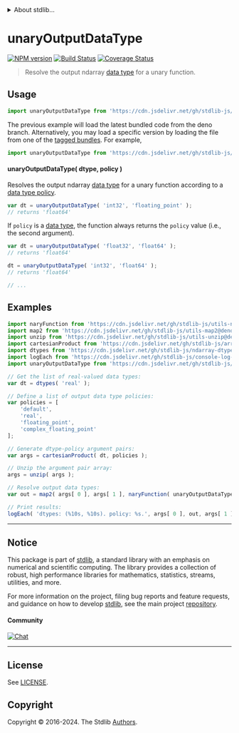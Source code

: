<!--

@license Apache-2.0

Copyright (c) 2023 The Stdlib Authors.

Licensed under the Apache License, Version 2.0 (the "License");
you may not use this file except in compliance with the License.
You may obtain a copy of the License at

   http://www.apache.org/licenses/LICENSE-2.0

Unless required by applicable law or agreed to in writing, software
distributed under the License is distributed on an "AS IS" BASIS,
WITHOUT WARRANTIES OR CONDITIONS OF ANY KIND, either express or implied.
See the License for the specific language governing permissions and
limitations under the License.

-->


<details>
  <summary>
    About stdlib...
  </summary>
  <p>We believe in a future in which the web is a preferred environment for numerical computation. To help realize this future, we've built stdlib. stdlib is a standard library, with an emphasis on numerical and scientific computation, written in JavaScript (and C) for execution in browsers and in Node.js.</p>
  <p>The library is fully decomposable, being architected in such a way that you can swap out and mix and match APIs and functionality to cater to your exact preferences and use cases.</p>
  <p>When you use stdlib, you can be absolutely certain that you are using the most thorough, rigorous, well-written, studied, documented, tested, measured, and high-quality code out there.</p>
  <p>To join us in bringing numerical computing to the web, get started by checking us out on <a href="https://github.com/stdlib-js/stdlib">GitHub</a>, and please consider <a href="https://opencollective.com/stdlib">financially supporting stdlib</a>. We greatly appreciate your continued support!</p>
</details>

# unaryOutputDataType

[![NPM version][npm-image]][npm-url] [![Build Status][test-image]][test-url] [![Coverage Status][coverage-image]][coverage-url] <!-- [![dependencies][dependencies-image]][dependencies-url] -->

> Resolve the output ndarray [data type][@stdlib/ndarray/dtypes] for a unary function.

<!-- Section to include introductory text. Make sure to keep an empty line after the intro `section` element and another before the `/section` close. -->

<section class="intro">

</section>

<!-- /.intro -->

<!-- Package usage documentation. -->



<section class="usage">

## Usage

```javascript
import unaryOutputDataType from 'https://cdn.jsdelivr.net/gh/stdlib-js/ndarray-base-unary-output-dtype@deno/mod.js';
```
The previous example will load the latest bundled code from the deno branch. Alternatively, you may load a specific version by loading the file from one of the [tagged bundles](https://github.com/stdlib-js/ndarray-base-unary-output-dtype/tags). For example,

```javascript
import unaryOutputDataType from 'https://cdn.jsdelivr.net/gh/stdlib-js/ndarray-base-unary-output-dtype@v0.2.2-deno/mod.js';
```

#### unaryOutputDataType( dtype, policy )

Resolves the output ndarray [data type][@stdlib/ndarray/dtypes] for a unary function according to a [data type policy][@stdlib/ndarray/output-dtype-policies].

```javascript
var dt = unaryOutputDataType( 'int32', 'floating_point' );
// returns 'float64'
```

If `policy` is a [data type][@stdlib/ndarray/dtypes], the function always returns the `policy` value (i.e., the second argument).

```javascript
var dt = unaryOutputDataType( 'float32', 'float64' );
// returns 'float64'

dt = unaryOutputDataType( 'int32', 'float64' );
// returns 'float64'

// ...
```

</section>

<!-- /.usage -->

<!-- Package usage notes. Make sure to keep an empty line after the `section` element and another before the `/section` close. -->

<section class="notes">

</section>

<!-- /.notes -->

<!-- Package usage examples. -->

<section class="examples">

## Examples

<!-- eslint no-undef: "error" -->

```javascript
import naryFunction from 'https://cdn.jsdelivr.net/gh/stdlib-js/utils-nary-function@deno/mod.js';
import map2 from 'https://cdn.jsdelivr.net/gh/stdlib-js/utils-map2@deno/mod.js';
import unzip from 'https://cdn.jsdelivr.net/gh/stdlib-js/utils-unzip@deno/mod.js';
import cartesianProduct from 'https://cdn.jsdelivr.net/gh/stdlib-js/array-base-cartesian-product@deno/mod.js';
import dtypes from 'https://cdn.jsdelivr.net/gh/stdlib-js/ndarray-dtypes@deno/mod.js';
import logEach from 'https://cdn.jsdelivr.net/gh/stdlib-js/console-log-each@deno/mod.js';
import unaryOutputDataType from 'https://cdn.jsdelivr.net/gh/stdlib-js/ndarray-base-unary-output-dtype@deno/mod.js';

// Get the list of real-valued data types:
var dt = dtypes( 'real' );

// Define a list of output data type policies:
var policies = [
    'default',
    'real',
    'floating_point',
    'complex_floating_point'
];

// Generate dtype-policy argument pairs:
var args = cartesianProduct( dt, policies );

// Unzip the argument pair array:
args = unzip( args );

// Resolve output data types:
var out = map2( args[ 0 ], args[ 1 ], naryFunction( unaryOutputDataType, 2 ) );

// Print results:
logEach( 'dtypes: (%10s, %10s). policy: %s.', args[ 0 ], out, args[ 1 ] );
```

</section>

<!-- /.examples -->

<!-- Section to include cited references. If references are included, add a horizontal rule *before* the section. Make sure to keep an empty line after the `section` element and another before the `/section` close. -->

<section class="references">

</section>

<!-- /.references -->

<!-- Section for related `stdlib` packages. Do not manually edit this section, as it is automatically populated. -->

<section class="related">

</section>

<!-- /.related -->

<!-- Section for all links. Make sure to keep an empty line after the `section` element and another before the `/section` close. -->


<section class="main-repo" >

* * *

## Notice

This package is part of [stdlib][stdlib], a standard library with an emphasis on numerical and scientific computing. The library provides a collection of robust, high performance libraries for mathematics, statistics, streams, utilities, and more.

For more information on the project, filing bug reports and feature requests, and guidance on how to develop [stdlib][stdlib], see the main project [repository][stdlib].

#### Community

[![Chat][chat-image]][chat-url]

---

## License

See [LICENSE][stdlib-license].


## Copyright

Copyright &copy; 2016-2024. The Stdlib [Authors][stdlib-authors].

</section>

<!-- /.stdlib -->

<!-- Section for all links. Make sure to keep an empty line after the `section` element and another before the `/section` close. -->

<section class="links">

[npm-image]: http://img.shields.io/npm/v/@stdlib/ndarray-base-unary-output-dtype.svg
[npm-url]: https://npmjs.org/package/@stdlib/ndarray-base-unary-output-dtype

[test-image]: https://github.com/stdlib-js/ndarray-base-unary-output-dtype/actions/workflows/test.yml/badge.svg?branch=v0.2.2
[test-url]: https://github.com/stdlib-js/ndarray-base-unary-output-dtype/actions/workflows/test.yml?query=branch:v0.2.2

[coverage-image]: https://img.shields.io/codecov/c/github/stdlib-js/ndarray-base-unary-output-dtype/main.svg
[coverage-url]: https://codecov.io/github/stdlib-js/ndarray-base-unary-output-dtype?branch=main

<!--

[dependencies-image]: https://img.shields.io/david/stdlib-js/ndarray-base-unary-output-dtype.svg
[dependencies-url]: https://david-dm.org/stdlib-js/ndarray-base-unary-output-dtype/main

-->

[chat-image]: https://img.shields.io/gitter/room/stdlib-js/stdlib.svg
[chat-url]: https://app.gitter.im/#/room/#stdlib-js_stdlib:gitter.im

[stdlib]: https://github.com/stdlib-js/stdlib

[stdlib-authors]: https://github.com/stdlib-js/stdlib/graphs/contributors

[umd]: https://github.com/umdjs/umd
[es-module]: https://developer.mozilla.org/en-US/docs/Web/JavaScript/Guide/Modules

[deno-url]: https://github.com/stdlib-js/ndarray-base-unary-output-dtype/tree/deno
[deno-readme]: https://github.com/stdlib-js/ndarray-base-unary-output-dtype/blob/deno/README.md
[umd-url]: https://github.com/stdlib-js/ndarray-base-unary-output-dtype/tree/umd
[umd-readme]: https://github.com/stdlib-js/ndarray-base-unary-output-dtype/blob/umd/README.md
[esm-url]: https://github.com/stdlib-js/ndarray-base-unary-output-dtype/tree/esm
[esm-readme]: https://github.com/stdlib-js/ndarray-base-unary-output-dtype/blob/esm/README.md
[branches-url]: https://github.com/stdlib-js/ndarray-base-unary-output-dtype/blob/main/branches.md

[stdlib-license]: https://raw.githubusercontent.com/stdlib-js/ndarray-base-unary-output-dtype/main/LICENSE

[@stdlib/ndarray/dtypes]: https://github.com/stdlib-js/ndarray-dtypes/tree/deno

[@stdlib/ndarray/output-dtype-policies]: https://github.com/stdlib-js/ndarray-output-dtype-policies/tree/deno

</section>

<!-- /.links -->
